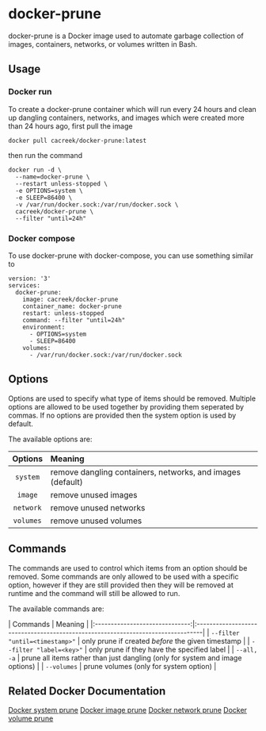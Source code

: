 # docker-prune
docker-prune is a Docker image used to automate garbage collection of images, containers, networks, or volumes written in Bash. 

## Usage
### Docker run
To create a docker-prune container which will run every 24 hours and clean up dangling containers, networks, and images which were created more than 24 hours ago, first pull the image

```
docker pull cacreek/docker-prune:latest
```

then run the command

```
docker run -d \
  --name=docker-prune \
  --restart unless-stopped \
  -e OPTIONS=system \
  -e SLEEP=86400 \
  -v /var/run/docker.sock:/var/run/docker.sock \
  cacreek/docker-prune \
  --filter "until=24h"
```

### Docker compose
To use docker-prune with docker-compose, you can use something similar to

```
version: '3'
services:
  docker-prune:
    image: cacreek/docker-prune
    container_name: docker-prune
    restart: unless-stopped
    command: --filter "until=24h"
    environment:
      - OPTIONS=system
      - SLEEP=86400
    volumes:
      - /var/run/docker.sock:/var/run/docker.sock
```

## Options
Options are used to specify what type of items should be removed. Multiple options are allowed to be used together by providing them seperated by commas. If no options are provided then the system option is used by default.

The available options are:

| Options   | Meaning                                                     |
|:---------:|:------------------------------------------------------------|
| `system`  | remove dangling containers, networks, and images (default)  |
| `image`   | remove unused images                                        |
| `network` | remove unused networks                                      |
| `volumes` | remove unused volumes                                       | 

## Commands
The commands are used to control which items from an option should be removed. Some commands are only allowed to be used with a specific option, however if they are still provided then they will be removed at runtime and the command will still be allowed to run.

The available commands are:

| Commands                       | Meaning                                                                         |                    |:------------------------------:|:--------------------------------------------------------------------------------|
| `--filter "until=<timestamp>"` | only prune if created *before* the given timestamp                              |
| `--filter "label=<key>"`       | only prune if they have the specified label                                     |
| `--all, -a`                    | prune all items rather than just dangling (only for system and image options)   |
| `--volumes`                    | prune volumes (only for system option)                                          |


## Related Docker Documentation
[Docker system prune](https://docs.docker.com/engine/reference/commandline/system_prune/) 
[Docker image prune](https://docs.docker.com/engine/reference/commandline/image_prune/)
[Docker network prune](https://docs.docker.com/engine/reference/commandline/network_prune/)
[Docker volume prune](https://docs.docker.com/engine/reference/commandline/volume_prune/)
